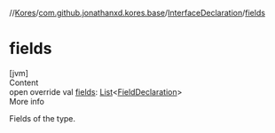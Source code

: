 //[Kores](../../index.md)/[com.github.jonathanxd.kores.base](../index.md)/[InterfaceDeclaration](index.md)/[fields](fields.md)



# fields  
[jvm]  
Content  
open override val [fields](fields.md): [List](https://kotlinlang.org/api/latest/jvm/stdlib/kotlin.collections/-list/index.html)<[FieldDeclaration](../-field-declaration/index.md)>  
More info  


Fields of the type.

  



